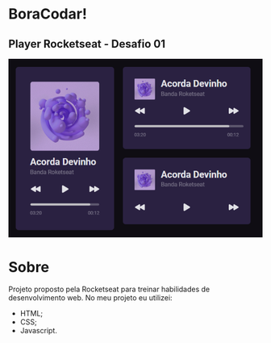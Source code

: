 # BoraCodar!
## Player Rocketseat - Desafio 01

![Projeto](./.github/player.png)

# Sobre

Projeto proposto pela Rocketseat para treinar habilidades de desenvolvimento web.
No meu projeto eu utilizei:

- HTML;
- CSS;
- Javascript.